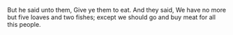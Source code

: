 But he said unto them, Give ye them to eat. And they said, We have no more but five loaves and two fishes; except we should go and buy meat for all this people.
